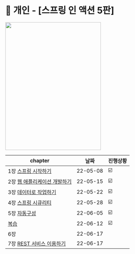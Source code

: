 # 📘 개인 - [스프링 인 액션 5판] 
<a href="http://www.yes24.com/Product/Goods/90180239">
 <img src="https://user-images.githubusercontent.com/55049159/166135354-4ac0583a-5a7e-447e-9d0f-6c090c7766e9.png" style="width:300px;height:400px"/>
  </a>
<br>

|chapter|날짜|진행상황|
|------|---|---|
|1장  <a href="https://github.com/jaero0725/Spring_in_Action/tree/main/chap01">스프링 시작하기</a>|22-05-08|☑️|
|2장  <a href="https://github.com/jaero0725/Spring_in_Action/blob/main/chap02/chap02.md">웹 애플리케이션 개발하기</a>|22-05-15|☑️|
|3장  <a href="https://github.com/jaero0725/Spring_in_Action/blob/main/chap03/chap03.md">데이터로 작업하기</a>|22-05-22|☑️|
|4장  <a href="https://github.com/jaero0725/Spring_in_Action/blob/main/chap04/chap04.md">스프링 시큐리티</a>|22-05-28|☑️|     
|5장  <a href="https://github.com/jaero0725/Spring_in_Action/blob/main/chap05/chap05.md">자동구성</a>|22-06-05|☑️|    
|  <a href="https://github.com/jaero0725/Spring_in_Action/blob/main/chap05/chap05.md">복습</a>|22-06-12|☑️|  
|6장  <a href="https://github.com/jaero0725/Spring_in_Action/blob/main/chap05/chap05.md"></a>|22-06-17||             
|7장  <a href="https://github.com/jaero0725/Spring_in_Action/blob/main/chap05/chap05.md">REST 서비스 이용하기</a>|22-06-17||  
